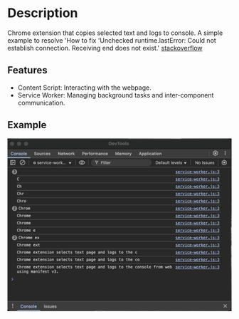 # Description

Chrome extension that copies selected text and logs to console. A simple example to resolve 'How to fix 'Unchecked runtime.lastError: Could not establish connection. Receiving end does not exist.' [stackoverflow](https://stackoverflow.com/questions/54619817/how-to-fix-unchecked-runtime-lasterror-could-not-establish-connection-receivi)

## Features

-   Content Script: Interacting with the webpage.
-   Service Worker: Managing background tasks and inter-component communication.

## Example

![Example](example.png)

